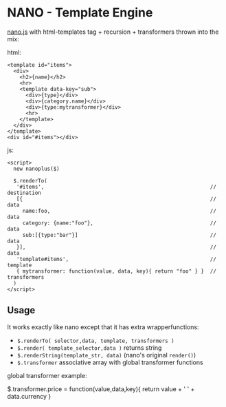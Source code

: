 NANO - Template Engine
=============================

[nano.js](https://github.com/trix/nano) with html-templates tag + recursion + transformers thrown into the mix:

html:

    <template id="items">
      <div>
        <h2>{name}</h2>
        <hr>
        <template data-key="sub">
          <div>{type}</div>
          <div>{category.name}</div>
          <div>{type:mytransformer}</div>
          <hr>
        </template>
      </div>
    </template>
    <div id="#items"></div>

js:

    <script>
      new nanoplus($)

      $.renderTo( 
       '#items',                                                      // destination
       [{                                                             // data
         name:foo,                                                    // data
         category: {name:"foo"},                                      // data
         sub:[{type:"bar"}]                                           // data
       }],                                                            // data
       'template#items',                                              // template 
       { mytransformer: function(value, data, key){ return "foo" } }  // transformers
      )
    </script>

## Usage 

It works exactly like nano except that it has extra wrapperfunctions:

* `$.renderTo( selector,data, template, transformers )`
* `$.render( template_selector,data )` returns string
* `$.renderString(template_str, data)` (nano's original `render()`) 
* `$.transformer` associative array with global transformer functions

global transformer example:

  $.transformer.price = function(value,data,key){
    return value + ' ' + data.currency
  }
